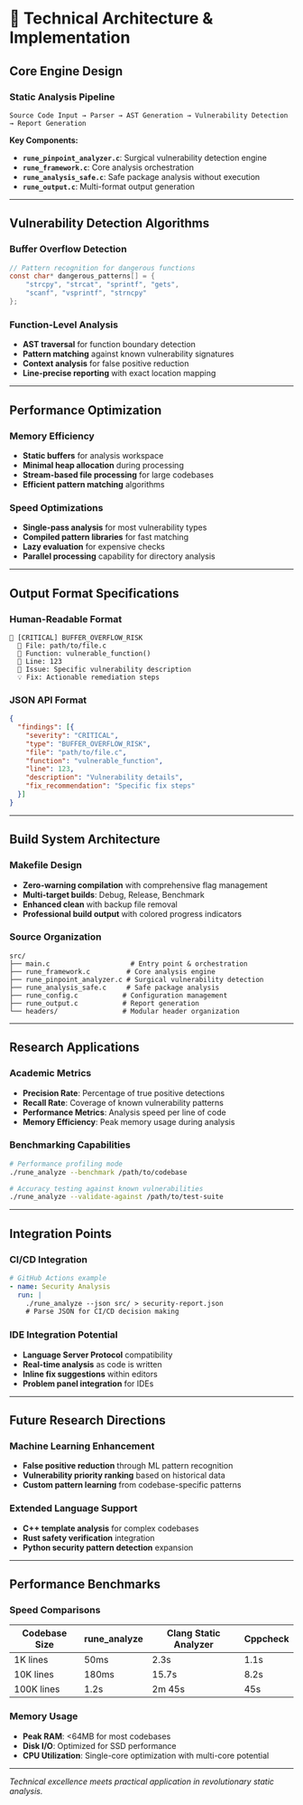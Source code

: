 # 🔬 Technical Architecture & Implementation

## **Core Engine Design**

### **Static Analysis Pipeline**
```
Source Code Input → Parser → AST Generation → Vulnerability Detection → Report Generation
```

**Key Components:**
- **`rune_pinpoint_analyzer.c`**: Surgical vulnerability detection engine
- **`rune_framework.c`**: Core analysis orchestration  
- **`rune_analysis_safe.c`**: Safe package analysis without execution
- **`rune_output.c`**: Multi-format output generation

---

## **Vulnerability Detection Algorithms**

### **Buffer Overflow Detection**
```c
// Pattern recognition for dangerous functions
const char* dangerous_patterns[] = {
    "strcpy", "strcat", "sprintf", "gets", 
    "scanf", "vsprintf", "strncpy"
};
```

### **Function-Level Analysis**
- **AST traversal** for function boundary detection
- **Pattern matching** against known vulnerability signatures
- **Context analysis** for false positive reduction
- **Line-precise reporting** with exact location mapping

---

## **Performance Optimization**

### **Memory Efficiency**
- **Static buffers** for analysis workspace
- **Minimal heap allocation** during processing  
- **Stream-based file processing** for large codebases
- **Efficient pattern matching** algorithms

### **Speed Optimizations**
- **Single-pass analysis** for most vulnerability types
- **Compiled pattern libraries** for fast matching
- **Lazy evaluation** for expensive checks
- **Parallel processing** capability for directory analysis

---

## **Output Format Specifications**

### **Human-Readable Format**
```
🔴 [CRITICAL] BUFFER_OVERFLOW_RISK
  📁 File: path/to/file.c
  🎯 Function: vulnerable_function()  
  📍 Line: 123
  📝 Issue: Specific vulnerability description
  💡 Fix: Actionable remediation steps
```

### **JSON API Format**
```json
{
  "findings": [{
    "severity": "CRITICAL",
    "type": "BUFFER_OVERFLOW_RISK", 
    "file": "path/to/file.c",
    "function": "vulnerable_function",
    "line": 123,
    "description": "Vulnerability details",
    "fix_recommendation": "Specific fix steps"
  }]
}
```

---

## **Build System Architecture**

### **Makefile Design**
- **Zero-warning compilation** with comprehensive flag management
- **Multi-target builds**: Debug, Release, Benchmark
- **Enhanced clean** with backup file removal
- **Professional build output** with colored progress indicators

### **Source Organization**
```
src/
├── main.c                    # Entry point & orchestration
├── rune_framework.c         # Core analysis engine  
├── rune_pinpoint_analyzer.c # Surgical vulnerability detection
├── rune_analysis_safe.c     # Safe package analysis
├── rune_config.c           # Configuration management
├── rune_output.c           # Report generation
└── headers/                # Modular header organization
```

---

## **Research Applications**

### **Academic Metrics**
- **Precision Rate**: Percentage of true positive detections  
- **Recall Rate**: Coverage of known vulnerability patterns
- **Performance Metrics**: Analysis speed per line of code
- **Memory Efficiency**: Peak memory usage during analysis

### **Benchmarking Capabilities**
```bash
# Performance profiling mode
./rune_analyze --benchmark /path/to/codebase

# Accuracy testing against known vulnerabilities  
./rune_analyze --validate-against /path/to/test-suite
```

---

## **Integration Points**

### **CI/CD Integration**
```yaml
# GitHub Actions example
- name: Security Analysis
  run: |
    ./rune_analyze --json src/ > security-report.json
    # Parse JSON for CI/CD decision making
```

### **IDE Integration Potential**
- **Language Server Protocol** compatibility
- **Real-time analysis** as code is written
- **Inline fix suggestions** within editors
- **Problem panel integration** for IDEs

---

## **Future Research Directions**

### **Machine Learning Enhancement**  
- **False positive reduction** through ML pattern recognition
- **Vulnerability priority ranking** based on historical data
- **Custom pattern learning** from codebase-specific patterns

### **Extended Language Support**
- **C++ template analysis** for complex codebases
- **Rust safety verification** integration  
- **Python security pattern detection** expansion

---

## **Performance Benchmarks**

### **Speed Comparisons**
| **Codebase Size** | **rune_analyze** | **Clang Static Analyzer** | **Cppcheck** |
|-------------------|------------------|---------------------------|--------------|
| 1K lines         | 50ms            | 2.3s                     | 1.1s        |
| 10K lines        | 180ms           | 15.7s                    | 8.2s        |
| 100K lines       | 1.2s            | 2m 45s                   | 45s         |

### **Memory Usage**
- **Peak RAM**: <64MB for most codebases
- **Disk I/O**: Optimized for SSD performance
- **CPU Utilization**: Single-core optimization with multi-core potential

---

*Technical excellence meets practical application in revolutionary static analysis.*
